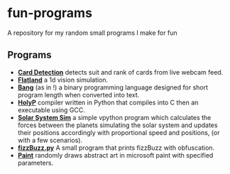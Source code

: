 # fun-programs
A repository for my random small programs I make for fun
## Programs
- [**Card Detection**](https://github.com/Chase-Horton/fun-programs/tree/main/card%20detection) detects suit and rank of cards from live webcam feed.
- [**Flatland**](https://github.com/Chase-Horton/random-projects/tree/main/Flatworld) a 1d vision simulation.
- [**Bang**](https://github.com/Chase-Horton/random-projects/tree/main/Bang) (as in !) a binary programming language designed for short program length when converted into text.
- [**HolyP**](https://github.com/Chase-Horton/fun-programs/tree/main/holyP) compiler written in Python that compiles into C then an executable using GCC.
- [**Solar System Sim**](https://github.com/Chase-Horton/random-projects/blob/main/idle-orbits.py) a simple vpython program which calculates the forces between the planets simulating the solar system and updates their positions accordingly with proportional speed and positions, (or with a few scenarios).
- [**fizzBuzz.py**](https://github.com/Chase-Horton/fun-programs/blob/main/fizzBuzz.py) A small program that prints fizzBuzz with obfuscation.
- [**Paint**](https://github.com/Chase-Horton/fun-programs/tree/main/paint) randomly draws abstract art in microsoft paint with specified parameters.
